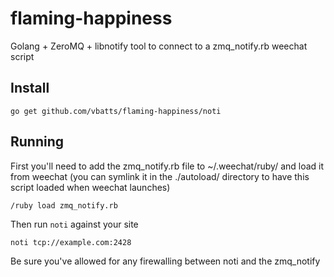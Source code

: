 flaming-happiness
=================

Golang + ZeroMQ + libnotify tool to connect to a zmq_notify.rb weechat script


Install
-------

	go get github.com/vbatts/flaming-happiness/noti

Running
-------

First you'll need to add the zmq_notify.rb file to ~/.weechat/ruby/
and load it from weechat (you can symlink it in the ./autoload/ directory
to have this script loaded when weechat launches)

	/ruby load zmq_notify.rb

Then run `noti` against your site

	noti tcp://example.com:2428

Be sure you've allowed for any firewalling between noti and the zmq_notify

